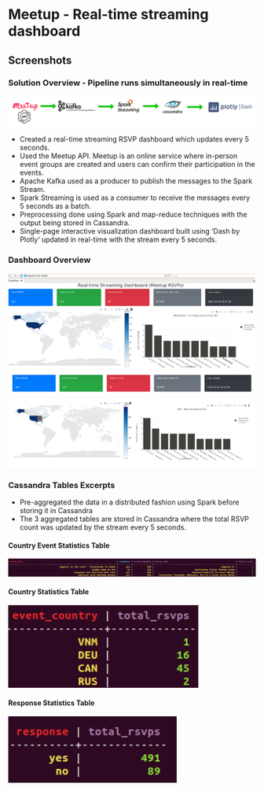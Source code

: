# Meetup - Real-time streaming dashboard

## Screenshots

### Solution Overview - Pipeline runs simultaneously in real-time

![Solution](images/solution_overview.png?raw=true)

- Created a real-time streaming RSVP dashboard which updates every 5 seconds.
- Used the Meetup API. Meetup is an online service where in-person event groups are created and users can confirm their participation in the events.
- Apache Kafka used as a producer to publish the messages to the Spark Stream.
- Spark Streaming is used as a consumer to receive the messages every 5 seconds as a batch.
- Preprocessing done using Spark and map-reduce techniques with the output being stored in Cassandra.
- Single-page interactive visualization dashboard built using ‘Dash by Plotly‘ updated in real-time with the stream every 5 seconds.

### Dashboard Overview
![Dashboard](images/dashboard_overview.png?raw=true)
![Statistics Header](images/statistics_header.png?raw=true)
![Interactive Updates](images/interactive_updates.png?raw=true)

### Cassandra Tables Excerpts

- Pre-aggregated the data in a distributed fashion using Spark before storing it in Cassandra
- The 3 aggregated tables are stored in Cassandra where the total RSVP count was updated by the stream every 5 seconds.

#### Country Event Statistics Table
![Cassandra Event Stats](images/cassandra_event_stats_table.png?raw=true)

#### Country Statistics Table
![Cassandra Country Stats](images/cassandra_country_stats_table.png?raw=true)

#### Response Statistics Table
![Cassandra Response Stats](images/cassandra_response_stats_table.png?raw=true)
